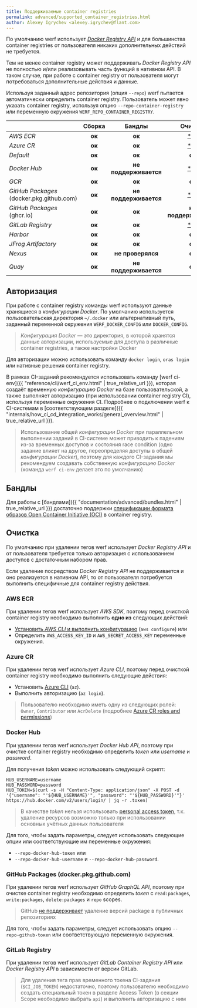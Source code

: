 ```yaml
---
title: Поддерживаемые container registries
permalink: advanced/supported_container_registries.html
author: Alexey Igrychev <alexey.igrychev@flant.com>
---
```


По умолчанию werf использует [_Docker Registry API_](https://docs.docker.com/registry/spec/api/) и для большинства container registries от пользователя никаких дополнительных действий не требуется.

Тем не менее container registry может поддерживать _Docker Registry API_ не полностью и/или реализовывать часть функций в нативном API. В таком случае, при работе с container registry от пользователя могут потребоваться дополнительные действия и данные.

Используя заданный адрес репозитория (опция `--repo`) werf пытается автоматически определить container registry. Пользователь может явно указать container registry, используя опцию `--repo-container-registry` или переменную окружения `WERF_REPO_CONTAINER_REGISTRY`.

|                                           | Сборка | Бандлы                | Очистка                                        |
| -------------------------------------     | :----: | :-------------------: | :--------------------------------------------: |
| _AWS ECR_                                 | **ок** |         **ок**        |            [***ок**](#aws-ecr)                 |
| _Azure CR_                                | **ок** |         **ок**        |            [***ок**](#azure-cr)                |
| _Default_                                 | **ок** |         **ок**        |                   **ок**                       |
| _Docker Hub_                              | **ок** | **не поддерживается** |           [***ок**](#docker-hub)               |
| _GCR_                                     | **ок** |         **ок**        |                   **ок**                       |
| _GitHub Packages_ (docker.pkg.github.com) | **ок** | **не поддерживается** | [***ок**](#github-packages-dockerpkggithubcom) |
| _GitHub Packages_ (ghcr.io)               | **ок** |         **ок**        |            **не поддерживается**               |
| _GitLab Registry_                         | **ок** |         **ок**        |         [***ок**](#gitlab-registry)            |
| _Harbor_                                  | **ок** |         **ок**        |                   **ок**                       |
| _JFrog Artifactory_                       | **ок** |         **ок**        |                   **ок**                       |
| _Nexus_                                   | **ок** |   **не проверялся**   |                   **ок**                       |
| _Quay_                                    | **ок** | **не поддерживается** |                   **ок**                       |

## Авторизация

При работе с container registry команды werf используют данные хранящиеся в _конфигурации Docker_. По умолчанию используется пользовательская директория `~/.docker` или альтернативный путь, заданный переменной окружения `WERF_DOCKER_CONFIG` или `DOCKER_CONFIG`.

> _Конфигурация Docker_ — это директория, в которой хранятся данные авторизации, используемые для доступа в различные container registries, а также настройки Docker

Для авторизации можно использовать команду `docker login`, `oras login` или нативные решения container registry.

В рамках CI-заданий рекомендуется использовать команду [werf ci-env]({{ "reference/cli/werf_ci_env.html" | true_relative_url }}), которая создаёт временную _конфигурацию Docker_ на базе пользовательской, а также выполняет авторизацию (при использовании container registry CI), используя переменные окружения CI. Подробнее о подключении werf к CI-системам в [соответствующем разделе]({{ "internals/how_ci_cd_integration_works/general_overview.html" | true_relative_url }}).

> Использование общей _конфигурации Docker_ при параллельном выполнении заданий в CI-системе может приводить к падениям из-за временных доступов и состояния race condition (одно задание влияет на другое, переопределяя доступы в общей _конфигурации Docker_), поэтому для каждого CI-задания мы рекомендуем создавать собственную _конфигурацию Docker_ (команда `werf ci-env` делает это по умолчанию)

## Бандлы

Для работы с [бандлами]({{ "documentation/advanced/bundles.html" | true_relative_url }}) достаточно поддержки [спецификации формата образов Open Container Initiative (OCI)](https://github.com/opencontainers/image-spec) в container registry.

## Очистка

По умолчанию при удалении тегов werf использует _Docker Registry API_ и от пользователя требуется только авторизация с использованием доступов с достаточным набором прав. 

Если удаление посредством _Docker Registry API_ не поддерживается и оно реализуется в нативном API, то от пользователя потребуется выполнить специфичные для container registry действия.

### AWS ECR

При удалении тегов werf использует _AWS SDK_, поэтому перед очисткой container registry необходимо выполнить **одно из** следующих действий:

- [Установить _AWS CLI_ и выполнить конфигурацию](https://docs.aws.amazon.com/cli/latest/userguide/cli-chap-configure.html#cli-quick-configuration) (`aws configure`) или
- Определить `AWS_ACCESS_KEY_ID` и `AWS_SECRET_ACCESS_KEY` переменные окружения.
      
### Azure CR

При удалении тегов werf использует _Azure CLI_, поэтому перед очисткой container registry необходимо выполнить следующие действия: 

- Установить [Azure CLI](https://docs.microsoft.com/en-us/cli/azure/install-azure-cli?view=azure-cli-latest) (`az`).
- Выполнить авторизацию (`az login`).

> Пользователю необходимо иметь одну из следующих ролей: `Owner`, `Contributor` или `AcrDelete` (подробнее [Azure CR roles and permissions](https://docs.microsoft.com/en-us/azure/container-registry/container-registry-roles)) 

### Docker Hub

При удалении тегов werf использует _Docker Hub API_, поэтому при очистке container registry необходимо определить _tокen_ или _username_ и _password_.

Для получения _token_ можно использовать следующий скрипт:

```shell
HUB_USERNAME=username
HUB_PASSWORD=password
HUB_TOKEN=$(curl -s -H "Content-Type: application/json" -X POST -d '{"username": "'${HUB_USERNAME}'", "password": "'${HUB_PASSWORD}'"}' https://hub.docker.com/v2/users/login/ | jq -r .tокen)
```

> В качестве _token_ нельзя использовать [personal access tокen](https://docs.docker.com/docker-hub/access-tокens/), т.к. удаление ресурсов возможно только при использовании основных учётных данных пользователя

Для того, чтобы задать параметры, следует использовать следующие опции или соответствующие им переменные окружения:
- `--repo-docker-hub-tокen` или
- `--repo-docker-hub-username` и `--repo-docker-hub-password`.

### GitHub Packages (docker.pkg.github.com)

При удалении тегов werf использует _GitHub GraphQL API_, поэтому при очистке container registry необходимо определить _tокen_ с `read:packages`, `write:packages`, `delete:packages` и `repo` scopes.

> GitHub [не поддерживает](https://help.github.com/en/packages/publishing-and-managing-packages/deleting-a-package) удаление версий package в публичных репозиториях

Для того, чтобы задать параметры, следует использовать опцию `--repo-github-tокen` или соответствующую переменную окружения.

### GitLab Registry

При удалении тегов werf использует _GitLab Container Registry API_ или _Docker Registry API_ в зависимости от версии GitLab.

> Для удаления тега прав временного токена CI-задания (`$CI_JOB_TOKEN`) недостаточно, поэтому пользователю необходимо создать специальный токен в разделе Access Token (в секции Scope необходимо выбрать `api`) и выполнить авторизацию с ним 
